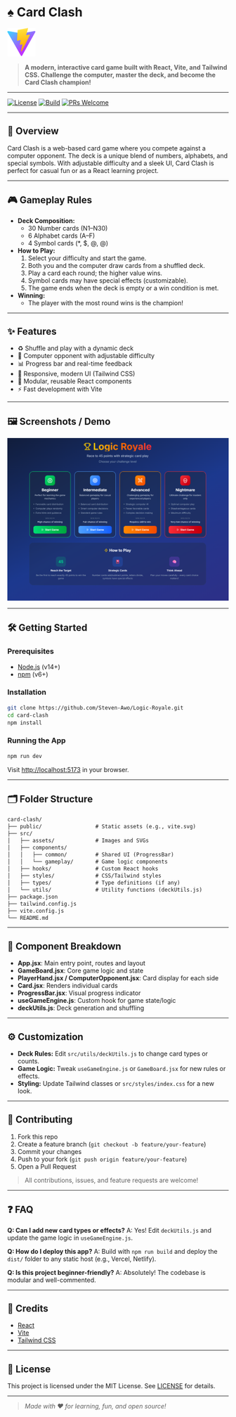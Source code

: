 # ♠️ Card Clash

![Card Clash Banner](public/vite.svg)

> **A modern, interactive card game built with React, Vite, and Tailwind CSS. Challenge the computer, master the deck, and become the Card Clash champion!**

---

[![License](https://img.shields.io/badge/license-MIT-blue.svg)](LICENSE)
[![Build](https://img.shields.io/badge/build-passing-brightgreen.svg)]()
[![PRs Welcome](https://img.shields.io/badge/PRs-welcome-green.svg)]()

---

## 🚀 Overview

Card Clash is a web-based card game where you compete against a computer opponent. The deck is a unique blend of numbers, alphabets, and special symbols. With adjustable difficulty and a sleek UI, Card Clash is perfect for casual fun or as a React learning project.

---

## 🎮 Gameplay Rules

- **Deck Composition:**
  - 30 Number cards (N1–N30)
  - 6 Alphabet cards (A–F)
  - 4 Symbol cards (*, $, @, @)
- **How to Play:**
  1. Select your difficulty and start the game.
  2. Both you and the computer draw cards from a shuffled deck.
  3. Play a card each round; the higher value wins.
  4. Symbol cards may have special effects (customizable).
  5. The game ends when the deck is empty or a win condition is met.
- **Winning:**
  - The player with the most round wins is the champion!

---

## ✨ Features

- ♻️ Shuffle and play with a dynamic deck
- 🤖 Computer opponent with adjustable difficulty
- 📊 Progress bar and real-time feedback
- 🎨 Responsive, modern UI (Tailwind CSS)
- 🧩 Modular, reusable React components
- ⚡ Fast development with Vite

---

## 🖼️ Screenshots / Demo

<p align="center">
  <img src="public/screenshot-loyalroyals.png" alt="Game Mode Selection and How to Play - Logic Royale" width="800"/>
</p>

---

## 🛠️ Getting Started

### Prerequisites
- [Node.js](https://nodejs.org/) (v14+)
- [npm](https://www.npmjs.com/) (v6+)

### Installation
```bash
git clone https://github.com/Steven-Awo/Logic-Royale.git
cd card-clash
npm install
```

### Running the App
```bash
npm run dev
```
Visit [http://localhost:5173](http://localhost:5173) in your browser.

---

## 🗂️ Folder Structure

```text
card-clash/
├── public/                 # Static assets (e.g., vite.svg)
├── src/
│   ├── assets/             # Images and SVGs
│   ├── components/
│   │   ├── common/         # Shared UI (ProgressBar)
│   │   └── gameplay/       # Game logic components
│   ├── hooks/              # Custom React hooks
│   ├── styles/             # CSS/Tailwind styles
│   ├── types/              # Type definitions (if any)
│   └── utils/              # Utility functions (deckUtils.js)
├── package.json
├── tailwind.config.js
├── vite.config.js
└── README.md
```

---

## 🧩 Component Breakdown

- **App.jsx**: Main entry point, routes and layout
- **GameBoard.jsx**: Core game logic and state
- **PlayerHand.jsx / ComputerOpponent.jsx**: Card display for each side
- **Card.jsx**: Renders individual cards
- **ProgressBar.jsx**: Visual progress indicator
- **useGameEngine.js**: Custom hook for game state/logic
- **deckUtils.js**: Deck generation and shuffling

---

## ⚙️ Customization

- **Deck Rules:** Edit `src/utils/deckUtils.js` to change card types or counts.
- **Game Logic:** Tweak `useGameEngine.js` or `GameBoard.jsx` for new rules or effects.
- **Styling:** Update Tailwind classes or `src/styles/index.css` for a new look.

---

## 🤝 Contributing

1. Fork this repo
2. Create a feature branch (`git checkout -b feature/your-feature`)
3. Commit your changes
4. Push to your fork (`git push origin feature/your-feature`)
5. Open a Pull Request

> All contributions, issues, and feature requests are welcome!

---

## ❓ FAQ

**Q: Can I add new card types or effects?**
A: Yes! Edit `deckUtils.js` and update the game logic in `useGameEngine.js`.

**Q: How do I deploy this app?**
A: Build with `npm run build` and deploy the `dist/` folder to any static host (e.g., Vercel, Netlify).

**Q: Is this project beginner-friendly?**
A: Absolutely! The codebase is modular and well-commented.

---

## 🙏 Credits

- [React](https://react.dev/)
- [Vite](https://vitejs.dev/)
- [Tailwind CSS](https://tailwindcss.com/)

---

## 📄 License

This project is licensed under the MIT License. See [LICENSE](LICENSE) for details.

---

> _Made with ❤️ for learning, fun, and open source!_
